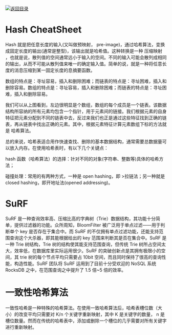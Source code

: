 [![返回目录](https://parg.co/UCb)](https://github.com/wxyyxc1992/Awesome-CheatSheet)

# Hash CheatSheet

Hash 就是把任意长度的输入(又叫做预映射， pre-image)，通过哈希算法，变换成固定长度的输出(通常是整型)，该输出就是哈希值。这种转换是一种 压缩映射 ，也就是说，散列值的空间通常远小于输入的空间。不同的输入可能会散列成相同的输出，从而不可能从散列值来唯一的确定输入值。简单的说，就是一种将任意长度的消息压缩到某一固定长度的息摘要函数。

数组的特点是：寻址容易，插入和删除困难；而链表的特点是：寻址困难，插入和删除容易。数组的特点是：寻址容易，插入和删除困难；而链表的特点是：寻址困难，插入和删除容易。

我们可以从上图看到，左边很明显是个数组，数组的每个成员是一个链表。该数据结构所容纳的所有元素均包含一个指针，用于元素间的链接。我们根据元素的自身特征把元素分配到不同的链表中去，反过来我们也正是通过这些特征找到正确的链表，再从链表中找出正确的元素。其中，根据元素特征计算元素数组下标的方法就是 哈希算法。

总的来说，哈希表适合用作快速查找、删除的基本数据结构，通常需要总数据量可以放入内存。在使用哈希表时，有以下几个关键点：

hash 函数（哈希算法）的选择：针对不同的对象(字符串、整数等)具体的哈希方法；

碰撞处理：常用的有两种方式，一种是 open hashing，即 >拉链法；另一种就是 closed hashing，即开地址法(opened addressing)。

# SuRF

SuRF 是一种查询效率高、压缩比高的字典树（Trie）数据结构，其功能十分简单，提供过滤器的功能。众所周知，BloomFilter 被广泛用于单点过滤——用于判断单个 key 是否存在于集合中。而 SuRF 的不仅拥有单点过滤功能，还能支持范围查询这个大杀器，即其能根据给出的 key 范围来判断其是否在集合中。SuRF 是一种 Trie 树结构，Trie 树的结构使其能支持范围查询，但传统 Trie 树所占空间太大，效率低，在数据库里实际运用很少。SuRF 的突破创新点是其拥有极限小的空间，其 trie 树的每个节点平均只需要占 10bit 空间，而且同时保持了很高的查询性能，构造性能。SuRF 团队将 SuRF 运用到了目前十分受欢迎的 NoSQL 系统 RocksDB 之中，在范围查询之中提升了 1.5 倍~5 倍的效率。

# 一致性哈希算法

一致性哈希是一种特殊的哈希算法。在使用一致哈希算法后，哈希表槽位数（大小）的改变平均只需要对 K/n 个关键字重新映射，其中 K 是关键字的数量， n 是槽位数量。然而在传统的哈希表中，添加或删除一个槽位的几乎需要对所有关键字进行重新映射。
